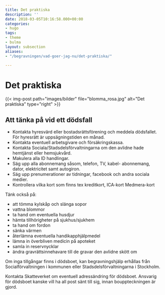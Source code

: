 ```yaml
---
title: Det praktiska
description: ''
date: 2018-03-05T10:16:58.000+00:00
categories:
- hugo
tags:
- theme
- bulma
layout: subsection
aliases:
- "/begravningen/vad-goer-jag-nu/det-praktiska/"

---
```

# Det praktiska

{{< img-post path="images/bilder" file="blomma_rosa.jpg" alt="Det praktiska" type="right" >}}

## Att tänka på vid ett dödsfall

* Kontakta hyresvärd eller bostadsrättsförening och meddela dödsfallet. För hyresrätt är uppsägningstiden en månad.
* Kontakta eventuell arbetsgivare och försäkringskassa.
* Kontakta Sociala/Stadsdelsförvaltningarna om den avlidne hade hemtjänst eller hemsjukvård.
* Makulera alla ID handlingar.
* Säg upp alla abonnemang såsom, telefon, TV, kabel- abonnemang, dator, elektricitet samt autogiron.
* Säg upp prenumerationer av tidningar, facebook och andra sociala medier.
* Kontrollera vilka kort som finns tex kreditkort, ICA-kort Medmera-kort

Tänk också på:

* att tömma kylskåp och slänga sopor
* vattna blommor
* ta hand om eventuella husdjur
* hämta tillhörigheter på sjukhus/sjukhem
* ta hand om fordon
* sänka värmen
* återlämna eventuella handikapphjälpmedel
* lämna in överbliven medicin på apoteket
* samla in reservnycklar
* ändra gravrättsinnehavare till de gravar den avlidne skött om

Om inga tillgångar finns i dödsboet, kan begravningshjälp erhållas från Socialförvaltningen i kommunen eller Stadsdelsförvaltningarna i Stockholm.

Kontakta Skatteverket om eventuell adressändring för dödsboet. Ansvarig för dödsboet kanske vill ha all post sänt till sig, innan bouppteckningen är gjord.